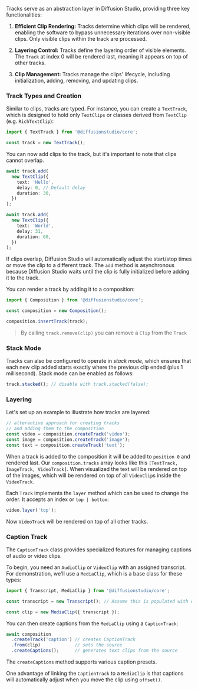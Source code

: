 Tracks serve as an abstraction layer in Diffusion Studio, providing three key functionalities:

1. **Efficient Clip Rendering:** Tracks determine which clips will be rendered, enabling the software to bypass unnecessary iterations over non-visible clips. Only visible clips within the track are processed.

2. **Layering Control:** Tracks define the layering order of visible elements. The `Track` at index 0 will be rendered last, meaning it appears on top of other tracks.

3. **Clip Management:** Tracks manage the clips' lifecycle, including initialization, adding, removing, and updating clips.

### Track Types and Creation

Similar to clips, tracks are typed. For instance, you can create a `TextTrack`, which is designed to hold only `TextClips` or classes derived from `TextClip` (e.g. `RichTextClip`):

```typescript
import { TextTrack } from '@diffusionstudio/core';

const track = new TextTrack();
```

You can now add clips to the track, but it's important to note that clips cannot overlap.

```typescript
await track.add(
  new TextClip({
    text: 'Hello',
    delay: 0, // Default delay
    duration: 30,
  })
);

await track.add(
  new TextClip({
    text: 'World',
    delay: 31,
    duration: 60,
  })
);
```

If clips overlap, Diffusion Studio will automatically adjust the start/stop times or move the clip to a different track. The `add` method is asynchronous because Diffusion Studio waits until the clip is fully initialized before adding it to the track.

You can render a track by adding it to a composition:

```typescript
import { Composition } from '@diffusionstudio/core';

const composition = new Composition();

composition.insertTrack(track);
```

> By calling `track.remove(clip)` you can remove a `Clip` from the `Track`

### Stack Mode

Tracks can also be configured to operate in *stack mode*, which ensures that each new clip added starts exactly where the previous clip ended (plus 1 millisecond). Stack mode can be enabled as follows:

```typescript
track.stacked(); // disable with track.stacked(false);
```

### Layering

Let's set up an example to illustrate how tracks are layered:

```typescript
// alterantive approach for creating tracks 
// and adding them to the composition
const video = composition.createTrack('video'); 
const image = composition.createTrack('image');
const text = composition.createTrack('text');
```

When a track is added to the composition it will be added to `position 0` and rendered last. Our `composition.tracks` array looks like this `[TextTrack, ImageTrack, VideoTrack]`. When visualized the text will be rendered on top of the images, which will be rendered on top of all `VideoClip`s inside the `VideoTrack`.

Each `Track` implements the `layer` method which can be used to change the order. It accepts an index or `top | bottom`:

```typescript
video.layer('top');
```

Now `VideoTrack` will be rendered on top of all other tracks.

### Caption Track

The `CaptionTrack` class provides specialized features for managing captions of audio or video clips. 

To begin, you need an `AudioClip` or `VideoClip` with an assigned transcript. For demonstration, we'll use a `MediaClip`, which is a base class for these types:

```typescript
import { Transcript, MediaClip } from '@diffusionstudio/core';

const transcript = new Transcript(); // Assume this is populated with data

const clip = new MediaClip({ transcript });
```

You can then create captions from the `MediaClip` using a `CaptionTrack`:

```typescript
await composition
  .createTrack('caption') // creates CaptionTrack
  .from(clip)             // sets the source
  .createCaptions();      // generates text clips from the source
```

The `createCaptions` method supports various caption presets.

One advantage of linking the `CaptionTrack` to a `MediaClip` is that captions will automatically adjust when you move the clip using `offset()`.
